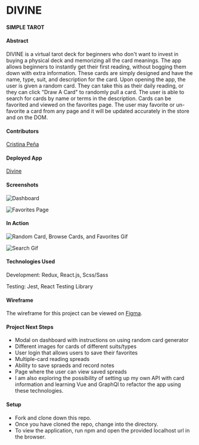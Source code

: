 # DIVINE 
#### SIMPLE TAROT

#### Abstract
DIVINE is a virtual tarot deck for beginners who don't want to invest in buying a physical deck and memorizing all the card meanings. The app allows beginners to instantly get their first reading, without bogging them down with extra information. These cards are simply designed and have the name, type, suit, and description for the card. Upon opening the app, the user is given a random card. They can take this as their daily reading, or they can click "Draw A Card" to randomly pull a card. The user is able to search for cards by name or terms in the description. Cards can be favorited and viewed on the favorites page. The user may favorite or un-favorite a card from any page and it will be updated accurately in the store and on the DOM.

#### Contributors
[Cristina Peña](https://github.com/CLPena)

#### Deployed App
[Divine](https://divine-simple-tarot.herokuapp.com/)

#### Screenshots
![Dashboard](https://i.imgur.com/6yeZECL.png)

![Favorites Page](https://i.imgur.com/HxeML8I.png)

#### In Action
![Random Card, Browse Cards, and Favorites Gif](https://i.imgur.com/gtYk0rK.gif)

![Search Gif](https://i.imgur.com/02eY3jS.gif)


#### Technologies Used
Development: Redux, React.js, Scss/Sass

Testing: Jest, React Testing Library

#### Wireframe
The wireframe for this project can be viewed on [Figma](https://www.figma.com/file/GOAV18OUrx45oj2WUqfal0/DIVINE?node-id=0%3A1).

#### Project Next Steps
- Modal on dashboard with instructions on using random card generator
- Different images for cards of different suits/types
- User login that allows users to save their favorites
- Multiple-card reading spreads
- Ability to save spraeds and record notes
- Page where the user can view saved spreads
- I am also exploring the possibility of setting up my own API with card information and learning Vue and GraphQl to refactor the app using these technologies.

#### Setup
- Fork and clone down this repo.
- Once you have cloned the repo, change into the directory.
- To view the application, run npm and open the provided localhost url in the browser.
